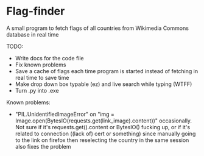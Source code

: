 # Flag-finder
A small program to fetch flags of all countries from Wikimedia Commons database in real time

TODO:
- Write docs for the code file
- Fix known problems
- Save a cache of flags each time program is started instead of fetching in real time to save time
- Make drop down box typable (ez) and live search while typing (WTFF)
- Turn .py into .exe

Known problems:
- "PIL.UnidentifiedImageError" on "img = Image.open(BytesIO(requests.get(link_image).content))" occasionally. Not sure if it's requests.get().content or BytesIO() fucking up, or if it's related to connection ((lack of) cert or something) since manually going to the link on firefox then reselecting the country in the same session also fixes the problem
